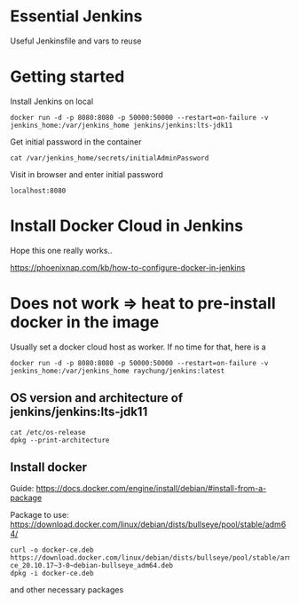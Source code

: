 # Essential Jenkins
Useful Jenkinsfile and vars to reuse

# Getting started

Install Jenkins on local
```
docker run -d -p 8080:8080 -p 50000:50000 --restart=on-failure -v jenkins_home:/var/jenkins_home jenkins/jenkins:lts-jdk11
```

Get initial password in the container
```
cat /var/jenkins_home/secrets/initialAdminPassword
```

Visit in browser and enter initial password 
```
localhost:8080
```


# Install Docker Cloud in Jenkins

Hope this one really works..

https://phoenixnap.com/kb/how-to-configure-docker-in-jenkins




# Does not work => heat to pre-install docker in the image

Usually set a docker cloud host as worker. If no time for that, here is a 
```
docker run -d -p 8080:8080 -p 50000:50000 --restart=on-failure -v jenkins_home:/var/jenkins_home raychung/jenkins:latest
```


## OS version and architecture of jenkins/jenkins:lts-jdk11
```
cat /etc/os-release
dpkg --print-architecture
```

## Install docker

Guide: https://docs.docker.com/engine/install/debian/#install-from-a-package

Package to use: https://download.docker.com/linux/debian/dists/bullseye/pool/stable/adm64/

```
curl -o docker-ce.deb https://download.docker.com/linux/debian/dists/bullseye/pool/stable/arm64/docker-ce_20.10.17~3-0~debian-bullseye_adm64.deb
dpkg -i docker-ce.deb
```
and other necessary packages
